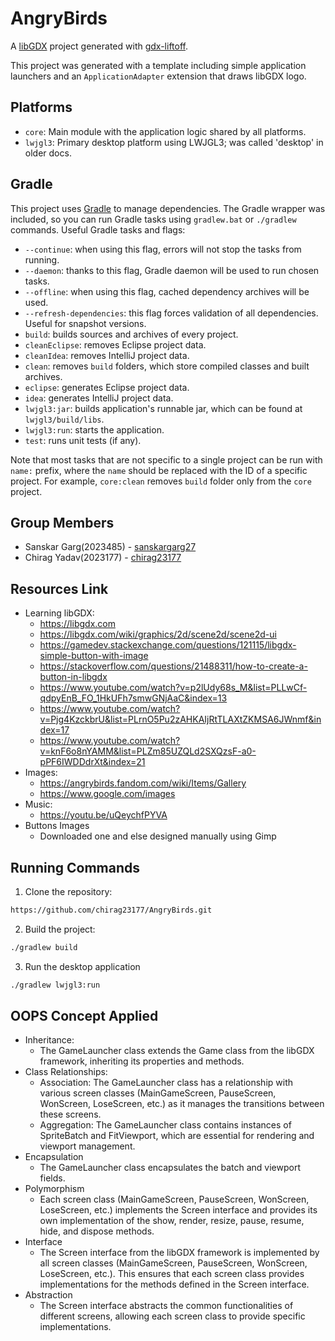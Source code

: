 # AngryBirds

A [libGDX](https://libgdx.com/) project generated with [gdx-liftoff](https://github.com/libgdx/gdx-liftoff).

This project was generated with a template including simple application launchers and an `ApplicationAdapter` extension that draws libGDX logo.

## Platforms

- `core`: Main module with the application logic shared by all platforms.
- `lwjgl3`: Primary desktop platform using LWJGL3; was called 'desktop' in older docs.

## Gradle

This project uses [Gradle](https://gradle.org/) to manage dependencies.
The Gradle wrapper was included, so you can run Gradle tasks using `gradlew.bat` or `./gradlew` commands.
Useful Gradle tasks and flags:

- `--continue`: when using this flag, errors will not stop the tasks from running.
- `--daemon`: thanks to this flag, Gradle daemon will be used to run chosen tasks.
- `--offline`: when using this flag, cached dependency archives will be used.
- `--refresh-dependencies`: this flag forces validation of all dependencies. Useful for snapshot versions.
- `build`: builds sources and archives of every project.
- `cleanEclipse`: removes Eclipse project data.
- `cleanIdea`: removes IntelliJ project data.
- `clean`: removes `build` folders, which store compiled classes and built archives.
- `eclipse`: generates Eclipse project data.
- `idea`: generates IntelliJ project data.
- `lwjgl3:jar`: builds application's runnable jar, which can be found at `lwjgl3/build/libs`.
- `lwjgl3:run`: starts the application.
- `test`: runs unit tests (if any).

Note that most tasks that are not specific to a single project can be run with `name:` prefix, where the `name` should be replaced with the ID of a specific project.
For example, `core:clean` removes `build` folder only from the `core` project.

## Group Members
- Sanskar Garg(2023485) - [sanskargarg27](https://github.com/sanskargarg27)
- Chirag Yadav(2023177) - [chirag23177](https://github.com/chirag23177)
## Resources Link
- Learning libGDX:
    - https://libgdx.com
    - https://libgdx.com/wiki/graphics/2d/scene2d/scene2d-ui
    - https://gamedev.stackexchange.com/questions/121115/libgdx-simple-button-with-image
    - https://stackoverflow.com/questions/21488311/how-to-create-a-button-in-libgdx
    - https://www.youtube.com/watch?v=p2lUdy68s_M&list=PLLwCf-qdpyEnB_FO_1HkUFh7smwGNjAaC&index=13
    - https://www.youtube.com/watch?v=Pjg4KzckbrU&list=PLrnO5Pu2zAHKAIjRtTLAXtZKMSA6JWnmf&index=17
    - https://www.youtube.com/watch?v=knF6o8nYAMM&list=PLZm85UZQLd2SXQzsF-a0-pPF6IWDDdrXt&index=21
- Images:
    - https://angrybirds.fandom.com/wiki/Items/Gallery
    - https://www.google.com/images
- Music:
    - https://youtu.be/uQeychfPYVA
- Buttons Images
  - Downloaded one and else designed manually using Gimp

## Running Commands

1. Clone the repository:
 ```bash
https://github.com/chirag23177/AngryBirds.git
 ```
2. Build the project:
```bash
./gradlew build
```
3. Run the desktop application
```bash
./gradlew lwjgl3:run
```

## OOPS Concept Applied
- Inheritance: 
  - The GameLauncher class extends the Game class from the libGDX framework, inheriting its properties and methods.  
- Class Relationships:
  - Association: The GameLauncher class has a relationship with various screen classes (MainGameScreen, PauseScreen, WonScreen, LoseScreen, etc.) as it manages the transitions between these screens.
  - Aggregation: The GameLauncher class contains instances of SpriteBatch and FitViewport, which are essential for rendering and viewport management.
- Encapsulation
  - The GameLauncher class encapsulates the batch and viewport fields.  
- Polymorphism
  - Each screen class (MainGameScreen, PauseScreen, WonScreen, LoseScreen, etc.) implements the Screen interface and provides its own implementation of the show, render, resize, pause, resume, hide, and dispose methods.  
- Interface
  - The Screen interface from the libGDX framework is implemented by all screen classes (MainGameScreen, PauseScreen, WonScreen, LoseScreen, etc.). This ensures that each screen class provides implementations for the methods defined in the Screen interface.  
- Abstraction
  - The Screen interface abstracts the common functionalities of different screens, allowing each screen class to provide specific implementations.
